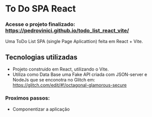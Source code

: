 # To Do SPA React

### Acesse o projeto finalizado: https://pedrovinici.github.io/todo_list_react_vite/
Uma ToDo List SPA (single Page Aplicattion) feita em React + Vite.

## Tecnologias utilizadas
* Projeto construido em React, utilizando o Vite.
* Utiliza como Data Base uma Fake API criada com JSON-server e NodeJs que se enconotra no Glitch em: https://glitch.com/edit/#!/octagonal-glamorous-secure
### Proximos passos:
* Componentizar a aplicação
